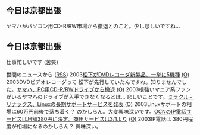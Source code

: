 ## 今日は京都出張

ヤマハがパソコン用CD-R/RW市場から撤退とのこと。少し悲しいですね…






## 今日は京都出張


仕事忙しいです (苦笑)



世間のニュースから ([RSS](ig030206-news.xml)) 2003[松下がDVDレコーダ新製品、一挙に5機種](http://www.zdnet.co.jp/news/0302/05/njbt_02.html) [(O)](http://www.zdnet.co.jp/news/0302/05/njbt_02.html) 2003DVDビデオレコーダって 松下が先行していたんですね。知りませんでした。[ヤマハ、PC用CD-R/RWドライブから撤退](http://www.zdnet.co.jp/news/0302/05/njbt_03.html) [(O)](http://www.zdnet.co.jp/news/0302/05/njbt_03.html) 2003根強いマニア系ファンがいるヤマハのドライブが入手できなくなるとは… 悲しいことです。[ミラクル・リナックス、Linuxの長期サポートサービスを発表](http://linux.ascii24.com/linux/news/today/2003/02/04/641608-000.html) [(O)](http://linux.ascii24.com/linux/news/today/2003/02/04/641608-000.html) 2003Linuxサポートの相場は60万円前後で落ち着く？ のかしらん。大変興味深いです。[OCNのIP電話サービスは月額380円に決定。商用サービスは3/1より](http://www.zdnet.co.jp/broadband/0302/05/lp12.html) [(O)](http://www.zdnet.co.jp/broadband/0302/05/lp12.html) 2003IP電話は 380円程度が相場になるのかしらん？ 興味深い。